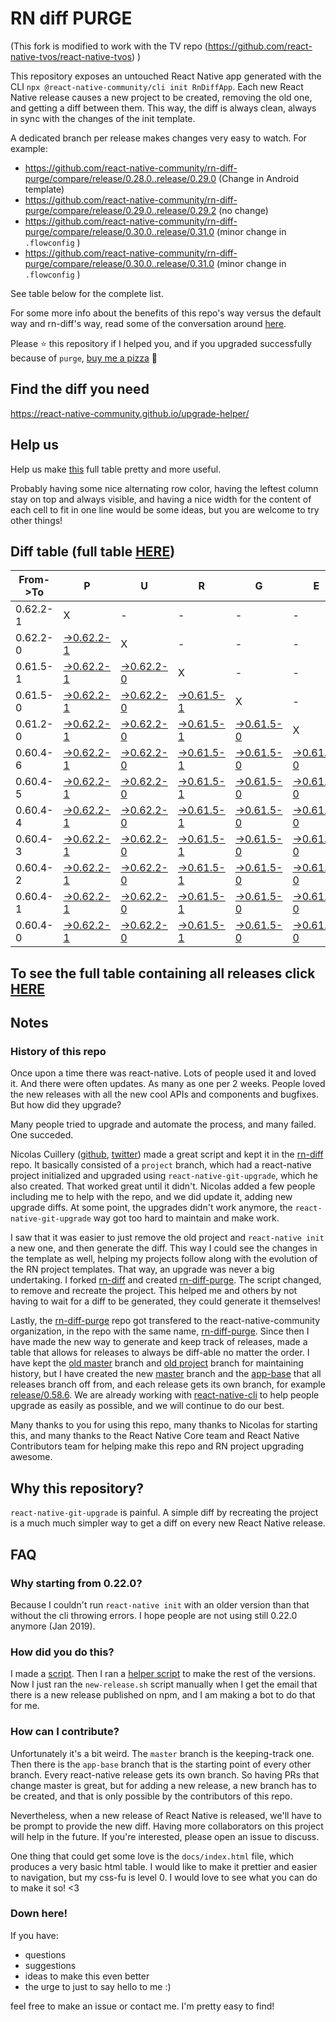 # RN diff PURGE

(This fork is modified to work with the TV repo (https://github.com/react-native-tvos/react-native-tvos) )

This repository exposes an untouched React Native app generated with the CLI
`npx @react-native-community/cli init RnDiffApp`. Each new React Native release causes a new project to be created, removing the old one, and getting a diff between them. This way, the diff is always clean, always in sync with the changes of the init template.

A dedicated branch per release makes changes very easy
to watch. For example:

* https://github.com/react-native-community/rn-diff-purge/compare/release/0.28.0..release/0.29.0
(Change in Android template)
* https://github.com/react-native-community/rn-diff-purge/compare/release/0.29.0..release/0.29.2
(no change)
* https://github.com/react-native-community/rn-diff-purge/compare/release/0.30.0..release/0.31.0
(minor change in `.flowconfig` )
* https://github.com/react-native-community/rn-diff-purge/compare/release/0.30.0..release/0.31.0
(minor change in `.flowconfig` )

See table below for the complete list.

For some more info about the benefits of this repo's way versus the default way and rn-diff's way, read some of the conversation around [here](https://github.com/react-native-community/discussions-and-proposals/issues/68#issuecomment-452227478).

Please :star: this repository if I helped you, and if you upgraded successfully because of `purge`, [buy me a pizza](https://www.buymeacoffee.com/pvinis) :pizza:

## Find the diff you need
https://react-native-community.github.io/upgrade-helper/

## Help us
Help us make [this](https://react-native-community.github.io/rn-diff-purge) full table pretty and more useful.

Probably having some nice alternating row color, having the leftest column stay on top and always visible, and having a nice width for the content of each cell to fit in one line would be some ideas, but you are welcome to try other things!

## Diff table (full table [HERE](https://react-native-community.github.io/rn-diff-purge/))

| From->To | P                                                                                                              | U                                                                                                              | R                                                                                                              | G                                                                                                              | E                                                                                                              |                                                                                                                | T                                                                                                              | I                                                                                                              | M                                                                                                              | E                                                                                                              | !                                                                                                              | !   |
| -------- | -------------------------------------------------------------------------------------------------------------- | -------------------------------------------------------------------------------------------------------------- | -------------------------------------------------------------------------------------------------------------- | -------------------------------------------------------------------------------------------------------------- | -------------------------------------------------------------------------------------------------------------- | -------------------------------------------------------------------------------------------------------------- | -------------------------------------------------------------------------------------------------------------- | -------------------------------------------------------------------------------------------------------------- | -------------------------------------------------------------------------------------------------------------- | -------------------------------------------------------------------------------------------------------------- | -------------------------------------------------------------------------------------------------------------- | --- |
| 0.62.2-1 | X                                                                                                              | -                                                                                                              | -                                                                                                              | -                                                                                                              | -                                                                                                              | -                                                                                                              | -                                                                                                              | -                                                                                                              | -                                                                                                              | -                                                                                                              | -                                                                                                              | -   |
| 0.62.2-0 | [->0.62.2-1](https://github.com/react-native-tvos/rn-diff-purge-tv/compare/release/0.62.2-0..release/0.62.2-1) | X                                                                                                              | -                                                                                                              | -                                                                                                              | -                                                                                                              | -                                                                                                              | -                                                                                                              | -                                                                                                              | -                                                                                                              | -                                                                                                              | -                                                                                                              | -   |
| 0.61.5-1 | [->0.62.2-1](https://github.com/react-native-tvos/rn-diff-purge-tv/compare/release/0.61.5-1..release/0.62.2-1) | [->0.62.2-0](https://github.com/react-native-tvos/rn-diff-purge-tv/compare/release/0.61.5-1..release/0.62.2-0) | X                                                                                                              | -                                                                                                              | -                                                                                                              | -                                                                                                              | -                                                                                                              | -                                                                                                              | -                                                                                                              | -                                                                                                              | -                                                                                                              | -   |
| 0.61.5-0 | [->0.62.2-1](https://github.com/react-native-tvos/rn-diff-purge-tv/compare/release/0.61.5-0..release/0.62.2-1) | [->0.62.2-0](https://github.com/react-native-tvos/rn-diff-purge-tv/compare/release/0.61.5-0..release/0.62.2-0) | [->0.61.5-1](https://github.com/react-native-tvos/rn-diff-purge-tv/compare/release/0.61.5-0..release/0.61.5-1) | X                                                                                                              | -                                                                                                              | -                                                                                                              | -                                                                                                              | -                                                                                                              | -                                                                                                              | -                                                                                                              | -                                                                                                              | -   |
| 0.61.2-0 | [->0.62.2-1](https://github.com/react-native-tvos/rn-diff-purge-tv/compare/release/0.61.2-0..release/0.62.2-1) | [->0.62.2-0](https://github.com/react-native-tvos/rn-diff-purge-tv/compare/release/0.61.2-0..release/0.62.2-0) | [->0.61.5-1](https://github.com/react-native-tvos/rn-diff-purge-tv/compare/release/0.61.2-0..release/0.61.5-1) | [->0.61.5-0](https://github.com/react-native-tvos/rn-diff-purge-tv/compare/release/0.61.2-0..release/0.61.5-0) | X                                                                                                              | -                                                                                                              | -                                                                                                              | -                                                                                                              | -                                                                                                              | -                                                                                                              | -                                                                                                              | -   |
| 0.60.4-6 | [->0.62.2-1](https://github.com/react-native-tvos/rn-diff-purge-tv/compare/release/0.60.4-6..release/0.62.2-1) | [->0.62.2-0](https://github.com/react-native-tvos/rn-diff-purge-tv/compare/release/0.60.4-6..release/0.62.2-0) | [->0.61.5-1](https://github.com/react-native-tvos/rn-diff-purge-tv/compare/release/0.60.4-6..release/0.61.5-1) | [->0.61.5-0](https://github.com/react-native-tvos/rn-diff-purge-tv/compare/release/0.60.4-6..release/0.61.5-0) | [->0.61.2-0](https://github.com/react-native-tvos/rn-diff-purge-tv/compare/release/0.60.4-6..release/0.61.2-0) | X                                                                                                              | -                                                                                                              | -                                                                                                              | -                                                                                                              | -                                                                                                              | -                                                                                                              | -   |
| 0.60.4-5 | [->0.62.2-1](https://github.com/react-native-tvos/rn-diff-purge-tv/compare/release/0.60.4-5..release/0.62.2-1) | [->0.62.2-0](https://github.com/react-native-tvos/rn-diff-purge-tv/compare/release/0.60.4-5..release/0.62.2-0) | [->0.61.5-1](https://github.com/react-native-tvos/rn-diff-purge-tv/compare/release/0.60.4-5..release/0.61.5-1) | [->0.61.5-0](https://github.com/react-native-tvos/rn-diff-purge-tv/compare/release/0.60.4-5..release/0.61.5-0) | [->0.61.2-0](https://github.com/react-native-tvos/rn-diff-purge-tv/compare/release/0.60.4-5..release/0.61.2-0) | [->0.60.4-6](https://github.com/react-native-tvos/rn-diff-purge-tv/compare/release/0.60.4-5..release/0.60.4-6) | X                                                                                                              | -                                                                                                              | -                                                                                                              | -                                                                                                              | -                                                                                                              | -   |
| 0.60.4-4 | [->0.62.2-1](https://github.com/react-native-tvos/rn-diff-purge-tv/compare/release/0.60.4-4..release/0.62.2-1) | [->0.62.2-0](https://github.com/react-native-tvos/rn-diff-purge-tv/compare/release/0.60.4-4..release/0.62.2-0) | [->0.61.5-1](https://github.com/react-native-tvos/rn-diff-purge-tv/compare/release/0.60.4-4..release/0.61.5-1) | [->0.61.5-0](https://github.com/react-native-tvos/rn-diff-purge-tv/compare/release/0.60.4-4..release/0.61.5-0) | [->0.61.2-0](https://github.com/react-native-tvos/rn-diff-purge-tv/compare/release/0.60.4-4..release/0.61.2-0) | [->0.60.4-6](https://github.com/react-native-tvos/rn-diff-purge-tv/compare/release/0.60.4-4..release/0.60.4-6) | [->0.60.4-5](https://github.com/react-native-tvos/rn-diff-purge-tv/compare/release/0.60.4-4..release/0.60.4-5) | X                                                                                                              | -                                                                                                              | -                                                                                                              | -                                                                                                              | -   |
| 0.60.4-3 | [->0.62.2-1](https://github.com/react-native-tvos/rn-diff-purge-tv/compare/release/0.60.4-3..release/0.62.2-1) | [->0.62.2-0](https://github.com/react-native-tvos/rn-diff-purge-tv/compare/release/0.60.4-3..release/0.62.2-0) | [->0.61.5-1](https://github.com/react-native-tvos/rn-diff-purge-tv/compare/release/0.60.4-3..release/0.61.5-1) | [->0.61.5-0](https://github.com/react-native-tvos/rn-diff-purge-tv/compare/release/0.60.4-3..release/0.61.5-0) | [->0.61.2-0](https://github.com/react-native-tvos/rn-diff-purge-tv/compare/release/0.60.4-3..release/0.61.2-0) | [->0.60.4-6](https://github.com/react-native-tvos/rn-diff-purge-tv/compare/release/0.60.4-3..release/0.60.4-6) | [->0.60.4-5](https://github.com/react-native-tvos/rn-diff-purge-tv/compare/release/0.60.4-3..release/0.60.4-5) | [->0.60.4-4](https://github.com/react-native-tvos/rn-diff-purge-tv/compare/release/0.60.4-3..release/0.60.4-4) | X                                                                                                              | -                                                                                                              | -                                                                                                              | -   |
| 0.60.4-2 | [->0.62.2-1](https://github.com/react-native-tvos/rn-diff-purge-tv/compare/release/0.60.4-2..release/0.62.2-1) | [->0.62.2-0](https://github.com/react-native-tvos/rn-diff-purge-tv/compare/release/0.60.4-2..release/0.62.2-0) | [->0.61.5-1](https://github.com/react-native-tvos/rn-diff-purge-tv/compare/release/0.60.4-2..release/0.61.5-1) | [->0.61.5-0](https://github.com/react-native-tvos/rn-diff-purge-tv/compare/release/0.60.4-2..release/0.61.5-0) | [->0.61.2-0](https://github.com/react-native-tvos/rn-diff-purge-tv/compare/release/0.60.4-2..release/0.61.2-0) | [->0.60.4-6](https://github.com/react-native-tvos/rn-diff-purge-tv/compare/release/0.60.4-2..release/0.60.4-6) | [->0.60.4-5](https://github.com/react-native-tvos/rn-diff-purge-tv/compare/release/0.60.4-2..release/0.60.4-5) | [->0.60.4-4](https://github.com/react-native-tvos/rn-diff-purge-tv/compare/release/0.60.4-2..release/0.60.4-4) | [->0.60.4-3](https://github.com/react-native-tvos/rn-diff-purge-tv/compare/release/0.60.4-2..release/0.60.4-3) | X                                                                                                              | -                                                                                                              | -   |
| 0.60.4-1 | [->0.62.2-1](https://github.com/react-native-tvos/rn-diff-purge-tv/compare/release/0.60.4-1..release/0.62.2-1) | [->0.62.2-0](https://github.com/react-native-tvos/rn-diff-purge-tv/compare/release/0.60.4-1..release/0.62.2-0) | [->0.61.5-1](https://github.com/react-native-tvos/rn-diff-purge-tv/compare/release/0.60.4-1..release/0.61.5-1) | [->0.61.5-0](https://github.com/react-native-tvos/rn-diff-purge-tv/compare/release/0.60.4-1..release/0.61.5-0) | [->0.61.2-0](https://github.com/react-native-tvos/rn-diff-purge-tv/compare/release/0.60.4-1..release/0.61.2-0) | [->0.60.4-6](https://github.com/react-native-tvos/rn-diff-purge-tv/compare/release/0.60.4-1..release/0.60.4-6) | [->0.60.4-5](https://github.com/react-native-tvos/rn-diff-purge-tv/compare/release/0.60.4-1..release/0.60.4-5) | [->0.60.4-4](https://github.com/react-native-tvos/rn-diff-purge-tv/compare/release/0.60.4-1..release/0.60.4-4) | [->0.60.4-3](https://github.com/react-native-tvos/rn-diff-purge-tv/compare/release/0.60.4-1..release/0.60.4-3) | [->0.60.4-2](https://github.com/react-native-tvos/rn-diff-purge-tv/compare/release/0.60.4-1..release/0.60.4-2) | X                                                                                                              | -   |
| 0.60.4-0 | [->0.62.2-1](https://github.com/react-native-tvos/rn-diff-purge-tv/compare/release/0.60.4-0..release/0.62.2-1) | [->0.62.2-0](https://github.com/react-native-tvos/rn-diff-purge-tv/compare/release/0.60.4-0..release/0.62.2-0) | [->0.61.5-1](https://github.com/react-native-tvos/rn-diff-purge-tv/compare/release/0.60.4-0..release/0.61.5-1) | [->0.61.5-0](https://github.com/react-native-tvos/rn-diff-purge-tv/compare/release/0.60.4-0..release/0.61.5-0) | [->0.61.2-0](https://github.com/react-native-tvos/rn-diff-purge-tv/compare/release/0.60.4-0..release/0.61.2-0) | [->0.60.4-6](https://github.com/react-native-tvos/rn-diff-purge-tv/compare/release/0.60.4-0..release/0.60.4-6) | [->0.60.4-5](https://github.com/react-native-tvos/rn-diff-purge-tv/compare/release/0.60.4-0..release/0.60.4-5) | [->0.60.4-4](https://github.com/react-native-tvos/rn-diff-purge-tv/compare/release/0.60.4-0..release/0.60.4-4) | [->0.60.4-3](https://github.com/react-native-tvos/rn-diff-purge-tv/compare/release/0.60.4-0..release/0.60.4-3) | [->0.60.4-2](https://github.com/react-native-tvos/rn-diff-purge-tv/compare/release/0.60.4-0..release/0.60.4-2) | [->0.60.4-1](https://github.com/react-native-tvos/rn-diff-purge-tv/compare/release/0.60.4-0..release/0.60.4-1) | X   |

## To see the full table containing all releases click [HERE](https://react-native-community.github.io/rn-diff-purge/)

## Notes

### History of this repo

Once upon a time there was react-native. Lots of people used it and loved it. And there were often updates. As many as one per 2 weeks. People loved the new releases with all the new cool APIs and components and bugfixes. But how did they upgrade?

Many people tried to upgrade and automate the process, and many failed. One succeded.

Nicolas Cuillery ([github](https://github.com/ncuillery), [twitter](https://twitter.com/ncuillery)) made a great script and kept it in the [rn-diff](https://github.com/ncuillery/rn-diff) repo. It basically consisted of a `project` branch, which had a react-native project initialized and upgraded using `react-native-git-upgrade`, which he also created. That worked great until it didn't. Nicolas added a few people including me to help with the repo, and we did update it, adding new upgrade diffs. At some point, the upgrades didn't work anymore, the `react-native-git-upgrade` way got too hard to maintain and make work.

I saw that it was easier to just remove the old project and `react-native init` a new one, and then generate the diff. This way I could see the changes in the template as well, helping my projects follow along with the evolution of the RN project templates. That way, an upgrade was never a big undertaking. I forked [rn-diff](https://github.com/ncuillery/rn-diff) and created [rn-diff-purge](https://github.com/react-native-community/rn-diff-purge). The script changed, to remove and recreate the project. This helped me and others by not having to wait for a diff to be generated, they could generate it themselves!

Lastly, the [rn-diff-purge](https://github.com/react-native-community/rn-diff-purge) repo got transfered to the react-native-community organization, in the repo with the same name, [rn-diff-purge](https://github.com/react-native-community/rn-diff-purge). Since then I have made the new way to generate and keep track of releases, made a table that allows for releases to always be diff-able no matter the order. I have kept the [old master](https://github.com/react-native-community/rn-diff-purge/tree/old/master) branch and [old project](https://github.com/react-native-community/rn-diff-purge/tree/old/project) branch for maintaining history, but I have created the new [master](https://github.com/react-native-community/rn-diff-purge/tree/master) branch and the [app-base](https://github.com/react-native-community/rn-diff-purge/tree/app-base) that all releases branch off from, and each release gets its own branch, for example [release/0.58.6](https://github.com/react-native-community/rn-diff-purge/tree/release/0.58.6). We are already working with [react-native-cli](https://github.com/react-native-community/react-native-cli) to help people upgrade as easily as possible, and we will continue to do our best.

Many thanks to you for using this repo, many thanks to Nicolas for starting this, and many thanks to the React Native Core team and React Native Contributors team for helping make this repo and RN project upgrading awesome.

## Why this repository?
`react-native-git-upgrade` is painful. A simple diff by recreating the project is a much much simpler way to get a diff on every new React Native release.

## FAQ

### Why starting from 0.22.0?

Because I couldn't run `react-native init` with an older version than that without the cli throwing errors. I hope people are not using still 0.22.0 anymore (Jan 2019).

### How did you do this?

I made a [script](https://github.com/react-native-community/rn-diff-purge/blob/master/new-release.sh). Then I ran a [helper script](https://github.com/react-native-community/rn-diff-purge/blob/master/new-release.sh) to make the rest of the versions.
Now I just ran the `new-release.sh` script manually when I get the email that there is a new release published on npm, and I am making a bot to do that for me.

### How can I contribute?

Unfortunately it's a bit weird. The `master` branch is the keeping-track one. Then there is the `app-base` branch that is the starting point of every other branch. Every react-native release gets its own branch. So having PRs that change master is great, but for adding a new release, a new branch has to be created, and that is only possible by the contributors of this repo.

Nevertheless, when a new release of React Native is released, we'll have to be prompt to provide
the new diff. Having more collaborators on this project will help in the future. If you're interested, please open an issue to discuss.

One thing that could get some love is the `docs/index.html` file, which produces a very basic html table. I would like to make it prettier and easier to navigation, but my css-fu is level 0. I would love to see what you can do to make it so! <3

### Down here!

If you have:
- questions
- suggestions
- ideas to make this even better
- the urge to just to say hello to me :)

feel free to make an issue or contact me. I'm pretty easy to find!
